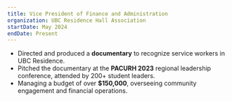 ```yaml
---
title: Vice President of Finance and Administration
organization: UBC Residence Hall Association
startDate: May 2024
endDate: Present
---
```

 - Directed and produced a **documentary** to recognize service workers in UBC Residence.
 - Pitched the documentary at the **PACURH 2023** regional leadership conference, attended by 200+ student leaders.
 - Managing a budget of over **$150,000**, overseeing community engagement and financial operations.